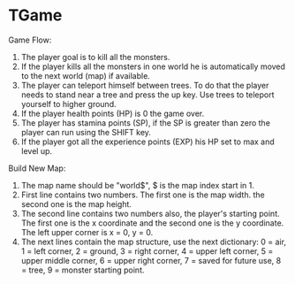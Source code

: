 # TGame

Game Flow:
1. The player goal is to kill all the monsters.
2. If the player kills all the monsters in one world he is automatically moved to the next world (map) if available.
3. The player can teleport himself between trees. To do that the player needs to stand near a tree and press the up key. Use trees to teleport yourself to higher ground.
4. If the player health points (HP) is 0 the game over.
5. The player has stamina points (SP), if the SP is greater than zero the player can run using the SHIFT key. 
6. If the player got all the experience points (EXP) his HP set to max and level up. 

Build New Map:
1. The map name should be "world$", $ is the map index start in 1.
2. First line contains two numbers. The first one is the map width. the second one is the map height.
3. The second line contains two numbers also, the player's starting point. The first one is the x coordinate and the second one is the y coordinate. The left upper corner is x = 0, y = 0.  
4. The next lines contain the map structure, use the next dictionary:
0 = air, 1 = left corner, 2 = ground, 3 = right corner, 4 = upper left corner, 5 = upper middle corner, 6 = upper right corner, 7 = saved for future use, 8 = tree, 9 = monster starting point.



